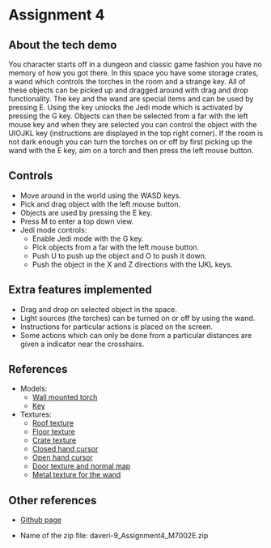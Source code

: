 Assignment 4
============


About the tech demo
-------------------

You character starts off in a dungeon and classic game fashion you have no memory of how you got there. In this space you have some storage crates, a wand which controls the torches in the room and a strange key. All of these objects can be picked up and dragged around with drag and drop functionality. 
The key and the wand are special items and can be used by pressing E. Using the key unlocks the Jedi mode which is activated by pressing the G key. Objects can then be selected from a far with the left mouse key and when they are selected you can control the object with the UIOJKL key (instructions are displayed in the top right corner). 
If the room is not dark enough you can turn the torches on or off by first picking up the wand with the E key, aim on a torch and then press the left mouse button.


Controls
--------

* Move around in the world using the WASD keys.
* Pick and drag object with the left mouse button.
* Objects are used by pressing the E key.
* Press M to enter a top down view.
* Jedi mode controls:
    - Enable Jedi mode with the G key.
    - Pick objects from a far with the left mouse button.
    - Push U to push up the object and O to push it down.
    - Push the object in the X and Z directions with the IJKL keys.


Extra features implemented
--------------------------

* Drag and drop on selected object in the space.
* Light sources (the torches) can be turned on or off by using the wand.
* Instructions for particular actions is placed on the screen.
* Some actions which can only be done from a particular distances are given a indicator near the crosshairs. 


References
----------
* Models:
    - [Wall mounted torch](http://opengameart.org/content/wall-mounted-torch)
    - [Key](http://opengameart.org/content/low-poly-key)
* Textures:
    - [Roof texture](http://opengameart.org/node/8160)
    - [Floor texture](http://opengameart.org/node/8050)
    - [Crate texture](http://opengameart.org/content/2d-wooden-box)
    - [Closed hand cursor](https://www.iconfinder.com/icons/42207/cursor_hand_icon)
    - [Open hand cursor](https://www.iconfinder.com/icons/42209/fingers_hand_icon#size=48)
    - [Door texture and normal map](http://opengameart.org/content/weathered-wood-door)
    - [Metal texture for the wand](http://opengameart.org/node/7262)


Other references
----------------

* [Github page](https://github.com/AnotherDay/M7002E-Assignments/tree/master/src/assignment4)

* Name of the zip file: daveri-9_Assignment4_M7002E.zip
